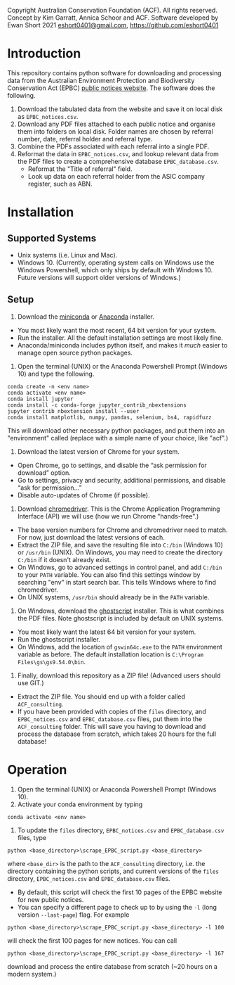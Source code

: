 Copyright Australian Conservation Foundation (ACF). All rights reserved.
Concept by Kim Garratt, Annica Schoor and ACF.
Software developed by Ewan Short 2021
<eshort0401@gmail.com>, <https://github.com/eshort0401>

# Introduction
This repository contains python software for downloading and processing data
from the Australian Environment Protection and Biodiversity Conservation Act (EPBC)
[public notices website](http://epbcnotices.environment.gov.au/publicnoticesreferrals/).
The software does the following.
1. Download the tabulated data from the website and save it on local disk
as `EPBC_notices.csv`.
1. Download any PDF files attached to each public notice and organise them into folders on local disk.
Folder names are chosen by referral number, date, referral holder
and referral type.
1. Combine the PDFs associated with each referral into a single PDF.
1. Reformat the data in `EPBC_notices.csv`, and lookup relevant data from the
PDF files to create a comprehensive database `EPBC_database.csv`.
    - Reformat the "Title of referral" field.
    - Look up data on each referral holder from the ASIC company register, such as ABN.

# Installation

## Supported Systems
- Unix systems (i.e. Linux and Mac).
- Windows 10. (Currently, operating system calls on Windows use the Windows Powershell,
which only ships by default with Windows 10. Future versions will support
older versions of Windows.)

## Setup
1. Download the [miniconda](https://docs.conda.io/en/latest/miniconda.html) or
[Anaconda](https://www.anaconda.com/products/individual-b) installer.
  - You most likely want the most recent, 64 bit version for your system.
  - Run the installer. All the default installation settings are most likely fine.
  - Anaconda/miniconda includes python itself, and makes it *much* easier to
  manage open source python packages.
1. Open the terminal (UNIX) or the Anaconda Powershell Prompt (Windows 10) and type
the following.  
```
conda create -n <env name>
conda activate <env name>
conda install jupyter
conda install -c conda-forge jupyter_contrib_nbextensions
jupyter contrib nbextension install --user
conda install matplotlib, numpy, pandas, selenium, bs4, rapidfuzz
```
This will download other necessary python packages, and put them into an
"environment" called <env name> (replace <env name> with a simple name of your choice, like "acf".)
1. Download the latest version of Chrome for your system.
  - Open Chrome, go to settings, and disable the “ask permission for download” option.
  - Go to settings, privacy and security, additional permissions, and disable “ask for permission...”
  - Disable auto-updates of Chrome (if possible).
1. Download [chromedriver](https://chromedriver.chromium.org/downloads). This is the Chrome
Application Programming Interface (API) we will use (how we run Chrome "hands-free".)
  - The base version numbers for Chrome and chromedriver need to match. For now,
  just download the latest versions of each.
  - Extract the ZIP file, and save the resulting file into `C:/bin` (Windows 10)
  or `/usr/bin` (UNIX). On Windows, you may need to create the directory `C:/bin`
  if it doesn't already exist.
  - On Windows, go to advanced settings in control panel, and add `C:/bin`
  to your `PATH` variable. You can also find this settings window by searching
  "env" in start search bar. This tells Windows where to find chromedriver.
  - On UNIX systems, `/usr/bin` should already be in the `PATH` variable.
1. On Windows, download the [ghostscript](https://www.ghostscript.com/download/gsdnld.html) installer.
This is what combines the PDF files. Note ghostscript is included by default
on UNIX systems.    
  - You most likely want the latest 64 bit version for your system.
  - Run the ghostscript installer.
  - On Windows, add the location of `gswin64c.exe` to the `PATH` environment variable as before. The
  default installation location is `C:\Program Files\gs\gs9.54.0\bin`.
1. Finally, download this repository as a ZIP file! (Advanced users should use GIT.)
  - Extract the ZIP file. You should end up with a folder called `ACF_consulting`.
  - If you have been provided with copies of the `files` directory, and `EPBC_notices.csv`
  and `EPBC_database.csv` files, put them into the `ACF_consulting` folder. This
  will save you having to download and process the database from scratch, which takes 20 hours
  for the full database!  

# Operation
1. Open the terminal (UNIX) or Anaconda Powershell Prompt (Windows 10).
1. Activate your conda environment by typing
```
conda activate <env name>
```
1. To update the `files` directory, `EPBC_notices.csv` and `EPBC_database.csv` files,
type
```
python <base_directory>\scrape_EPBC_script.py <base_directory>
```
where `<base_dir>` is the path to the `ACF_consulting` directory, i.e. the directory
containing the python scripts, and current versions of the `files` directory,
`EPBC_notices.csv` and `EPBC_database.csv` files.
  - By default, this script will check the first 10 pages of the EPBC website for new
  public notices.
  - You can specify a different page to check up to by using the `-l` (long version `--last-page`)
  flag. For example
  ```
  python <base_directory>\scrape_EPBC_script.py <base_directory> -l 100
  ```
  will check the first 100 pages for new notices. You can call
  ```
  python <base_directory>\scrape_EPBC_script.py <base_directory> -l 167
  ```
  download and process the entire database from scratch (~20 hours on a modern system.)
